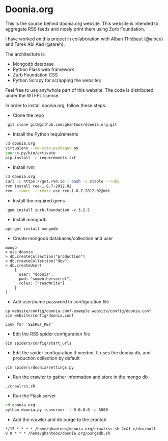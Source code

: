 # Doonia.org 

This is the source behind doonia.org website. This website is intended to
aggregate RSS feeds and nicely print them using Zurb Foundation.

I have worked on this project in collaboration with Alban Thiébaut (@albeu) and Tarek Abi Aad (@tareh).

The architecture is:
- Mongodb database
- Python Flask web framework
- Zurb Foundation CSS
- Python Scrapy for scrapping the websites

Feel free to use any/whole part of this website. The code is distributed
under the WTFPL license.

In order to install doonia.org, follow these steps:

* Clone the repo

``` git clone git@github.com:ghantoos/doonia.org.git```

* Intsall the Python requirements

```bash
cd doonia.org
virtualenv --no-site-packages py
source py/bin/activate
pip install -r requirements.txt
```

* Install rvm

```bash
cd doonia.org
curl -L https://get.rvm.io | bash -s stable --ruby
rvm install ree-1.8.7-2012.02
rvm --rvmrc --create use ree-1.8.7-2012.02@mkt
```

* Install the required gems

``` gem install zurb-foundation -v 3.2.5```

* Install mongodb
```
apt-get install mongodb
```

* Create mongodb databases/collection and user
```
mongo
> use doonia
> db.createCollection("production")
> db.createCollection("dev")
> db.createUser(
    {
      user: "doonia",
      pwd: "someothersecret",
      roles: ["readWrite"]
    }
)
```

* Add user/name password to configuration file
```
cp website/config/doonia.conf-example website/config/doonia.conf
vim website/config/doonia.conf

Look for 'SECRET_KEY'

```

* Edit the RSS spider configuration file
```
vim spiders/config/start_urls
```

* Edit the spider configuration if needed. It uses the doonia db, and production collection by default
```
vim spiders/doonia/settings.py
```

* Run the crawler to gather information and store in the mongo db
```
./crawlrss.sh
```

* Run the Flask server

```bash
cd doonia.org
python doonia.py runserver -t 0.0.0.0 -p 5000
```

* Add the crawler and db purge to the crontab
```
*/15 * * * * /home/ghantoos/doonia.org/crawlrss.sh 2>&1 >/dev/null
0 0 * * * /home/ghantoos/doonia.org/purgedb.sh
```
